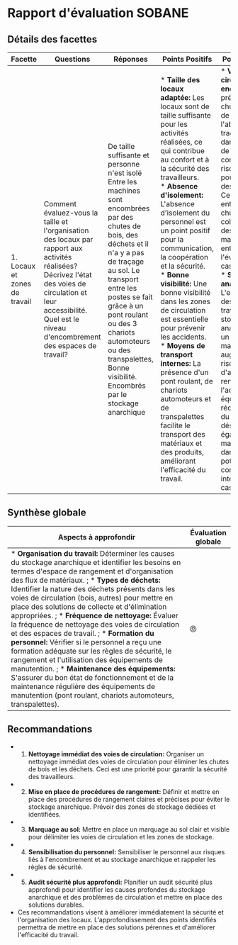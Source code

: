 # Rapport d'évaluation SOBANE

## Détails des facettes

| Facette | Questions | Réponses | Points Positifs | Points Négatifs |
|---------|-----------|----------|----------------|------------------|
| 1. Locaux et zones de travail | Comment évaluez-vous la taille et l'organisation des locaux par rapport aux activités réalisées?<br>Décrivez l'état des voies de circulation et leur accessibilité.<br>Quel est le niveau d'encombrement des espaces de travail? | De taille suffisante et personne n'est isolé<br>Entre les machines sont encombrées par des chutes de bois, des déchets et il n'a y a pas de traçage au sol. Le transport entre les postes se fait grâce à un pont roulant ou des 3 chariots automoteurs ou des transpalettes, Bonne visibilité.<br>Encombrés par le stockage anarchique | * **Taille des locaux adaptée:** Les locaux sont de taille suffisante pour les activités réalisées, ce qui contribue au confort et à la sécurité des travailleurs.<br>* **Absence d'isolement:** L'absence d'isolement du personnel est un point positif pour la communication, la coopération et la sécurité.<br>* **Bonne visibilité:** Une bonne visibilité dans les zones de circulation est essentielle pour prévenir les accidents.<br>* **Moyens de transport internes:** La présence d'un pont roulant, de chariots automoteurs et de transpalettes facilite le transport des matériaux et des produits, améliorant l'efficacité du travail. | * **Voies de circulation encombrées:** La présence de chutes de bois, de déchets et l'absence de traçage au sol dans les voies de circulation constituent un risque important pour la sécurité des travailleurs.  Cela peut entraîner des chutes, des collisions avec des engins de manutention et entraver l'évacuation en cas d'urgence.<br>* **Stockage anarchique:** L'encombrement des espaces de travail dû au stockage anarchique est un problème majeur. Il augmente les risques d'accidents, rend difficile l'accès aux équipements et réduit l'efficacité du travail.  Ce désordre peut également masquer des dangers potentiels et compliquer les interventions en cas d'urgence. |

## Synthèse globale

| Aspects à approfondir | Évaluation globale |
|----------------------|--------------------|
| * **Organisation du travail:**  Déterminer les causes du stockage anarchique et identifier les besoins en termes d'espace de rangement et d'organisation des flux de matériaux. ; * **Types de déchets:**  Identifier la nature des déchets présents dans les voies de circulation (bois, autres) pour mettre en place des solutions de collecte et d'élimination appropriées. ; * **Fréquence de nettoyage:**  Évaluer la fréquence de nettoyage des voies de circulation et des espaces de travail. ; * **Formation du personnel:**  Vérifier si le personnel a reçu une formation adéquate sur les règles de sécurité, le rangement et l'utilisation des équipements de manutention. ; * **Maintenance des équipements:** S'assurer du bon état de fonctionnement et de la maintenance régulière des équipements de manutention (pont roulant, chariots automoteurs, transpalettes). | 😡​ |

## Recommandations

- 1. **Nettoyage immédiat des voies de circulation:** Organiser un nettoyage immédiat des voies de circulation pour éliminer les chutes de bois et les déchets.  Ceci est une priorité pour garantir la sécurité des travailleurs.
- 2. **Mise en place de procédures de rangement:**  Définir et mettre en place des procédures de rangement claires et précises pour éviter le stockage anarchique.  Prévoir des zones de stockage dédiées et identifiées.
- 3. **Marquage au sol:**  Mettre en place un marquage au sol clair et visible pour délimiter les voies de circulation et les zones de stockage.
- 4. **Sensibilisation du personnel:**  Sensibiliser le personnel aux risques liés à l'encombrement et au stockage anarchique et rappeler les règles de sécurité.
- 5. **Audit sécurité plus approfondi:**  Planifier un audit sécurité plus approfondi pour identifier les causes profondes du stockage anarchique et des problèmes de circulation et mettre en place des solutions durables.
- Ces recommandations visent à améliorer immédiatement la sécurité et l'organisation des locaux.  L'approfondissement des points identifiés permettra de mettre en place des solutions pérennes et d'améliorer l'efficacité du travail.
